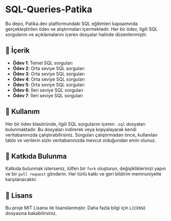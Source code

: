 # SQL-Queries-Patika

Bu depo, Patika.dev platformundaki SQL eğitimleri kapsamında gerçekleştirilen ödev ve alıştırmaları içermektedir. Her bir ödev, ilgili SQL sorgularını ve açıklamalarını içeren dosyalar halinde düzenlenmiştir.

## 📂 İçerik

- **Ödev 1**: Temel SQL sorguları
- **Ödev 2**: Orta seviye SQL sorguları
- **Ödev 3**: Orta seviye SQL sorguları
- **Ödev 4**: Orta seviye SQL sorguları
- **Ödev 5**: Orta seviye SQL sorguları
- **Ödev 6**: İleri seviye SQL sorguları
- **Ödev 7**: İleri seviye SQL sorguları
## 🚀 Kullanım

Her bir ödev klasöründe, ilgili SQL sorgularını içeren `.sql` dosyaları bulunmaktadır. Bu dosyaları indirerek veya kopyalayarak kendi veritabanınızda çalıştırabilirsiniz. Sorguları çalıştırmadan önce, kullanılan tablo ve verilerin sizin veritabanınızda mevcut olduğundan emin olunuz.

## 🤝 Katkıda Bulunma

Katkıda bulunmak isterseniz, lütfen bir `fork` oluşturun, değişikliklerinizi yapın ve bir `pull request` gönderin. Her türlü katkı ve geri bildirim memnuniyetle karşılanacaktır.

## 📜 Lisans

Bu proje MIT Lisansı ile lisanslanmıştır. Daha fazla bilgi için `LICENSE` dosyasına bakabilirsiniz.
